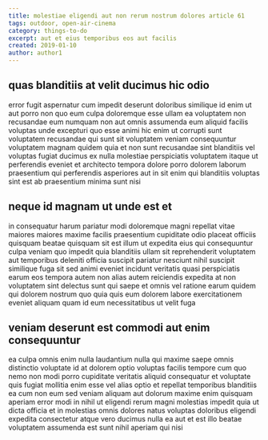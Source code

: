 ```yaml
---
title: molestiae eligendi aut non rerum nostrum dolores article 61
tags: outdoor, open-air-cinema
category: things-to-do
excerpt: aut et eius temporibus eos aut facilis
created: 2019-01-10
author: author1
---
```


## quas blanditiis at velit ducimus hic odio

error fugit aspernatur cum impedit deserunt doloribus similique id enim ut aut porro non quo eum culpa doloremque esse ullam ea voluptatem non recusandae eum numquam non aut omnis assumenda eum aliquid facilis voluptas unde excepturi quo esse animi hic enim ut corrupti sunt voluptatem recusandae qui sunt sit voluptatem veniam consequuntur voluptatem magnam quidem quia et non sunt recusandae sint blanditiis vel voluptas fugiat ducimus ex nulla molestiae perspiciatis voluptatem itaque ut perferendis eveniet et architecto tempora dolore porro dolorem laborum praesentium qui perferendis asperiores aut in sit enim qui blanditiis voluptas sint est ab praesentium minima sunt nisi

## neque id magnam ut unde est et

in consequatur harum pariatur modi doloremque magni repellat vitae maiores maiores maxime facilis praesentium cupiditate odio placeat officiis quisquam beatae quisquam sit est illum ut expedita eius qui consequuntur culpa veniam quo impedit quia blanditiis ullam sit reprehenderit voluptatem aut temporibus deleniti officia suscipit pariatur nesciunt nihil suscipit similique fuga sit sed animi eveniet incidunt veritatis quasi perspiciatis earum eos tempora autem non alias autem reiciendis expedita at non voluptatem sint delectus sunt qui saepe et omnis vel ratione earum quidem qui dolorem nostrum quo quia quis eum dolorem labore exercitationem eveniet aliquam quam id eum necessitatibus ut velit fuga

## veniam deserunt est commodi aut enim consequuntur

ea culpa omnis enim nulla laudantium nulla qui maxime saepe omnis distinctio voluptate id at dolorem optio voluptas facilis tempore cum quo nemo non modi porro cupiditate veritatis aliquid consequatur et voluptate quis fugiat mollitia enim esse vel alias optio et repellat temporibus blanditiis ea cum non eum sed veniam aliquam aut dolorum maxime enim quisquam aperiam error modi in nihil ut eligendi rerum magni molestias impedit quia ut dicta officia et in molestias omnis dolores natus voluptas doloribus eligendi expedita consectetur atque vero ducimus nulla ea aut et est illo beatae voluptatem assumenda est sunt nihil aperiam qui nisi
